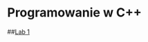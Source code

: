 # Programowanie w C++

##[Lab 1](https://github.com/MichalKrogulecki/WSB/tree/master/Programowanie%20w%20C%2B%2B/Lab1)
